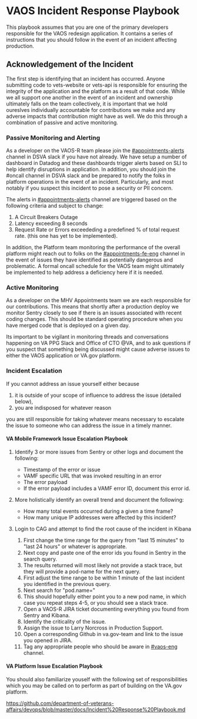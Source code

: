 # VAOS Incident Response Playbook

This playbook assumes that you are one of the primary developers responsible for the VAOS redesign application. It contains a series of instructions that you should follow in the event of an incident affecting production.

## Acknowledgement of the Incident

The first step is identifying that an incident has occurred. Anyone submitting code to vets-website or vets-api is responsible for ensuring the integrity of the application and the platform as a result of that code. While we all support one another in the event of an incident and ownership ultimately falls on the team collectively, it is important that we hold oureslves individually accountable for contributions we make and any adverse impacts that contribution might have as well. We do this through a combination of passive and active monitoring.

### Passive Monitoring and Alerting

As a developer on the VAOS-R team please join the [#appointments-alerts](https://dsva.slack.com/channels/vaos-alerts) channel in DSVA slack if you have not already. We have setup a number of dashboard in Datadog and these dashboards trigger alerts based on SLI to help identify disruptions in application.
In addition, you should join the #oncall channel in DSVA slack and be prepared to notify the folks in platform operations in the event of an incident. Particularly, and most notably if you suspect this incident to pose a security or PII concern.

The alerts in [#appointments-alerts](https://dsva.slack.com/channels/vaos-alerts) channel are triggered based on the following criteria and subject to change:

1. A Circuit Breakers Outage
2. Latency exceeding 8 seconds
3. Request Rate or Errors exceededing a predefined % of total request rate. (this one has yet to be implemented).

In addition, the Platform team monitoring the performance of the overall platform might reach out to folks on the [#appointments-fe-eng](https://dsva.slack.com/channels/vaos-eng) channel in the event of issues they have identified as potentially dangerous and problematic.
A formal oncall schedule for the VAOS team might ultimately be implemented to help address a deficiency here if it is needed.

### Active Monitoring

As a developer on the MHV Appointments team we are each responsible for our contributions. This means that shortly after a production deploy we monitor Sentry closely to see if there is an issues associated with recent coding changes. This should be standard operating procedure when you have merged code that is deployed on a given day.

Its important to be vigilant in monitoring threads and conversations happening on VA PPG Slack and Office of CTO @VA, and to ask questions if you suspect that something being discussed might cause adverse issues to either the VAOS application or VA.gov platform.

### Incident Escalation

If you cannot address an issue yourself either because 

1) it is outside of your scope of influence to address the issue (detailed below), 
2) you are indisposed for whatever reason

you are still responsible for taking whatever means necessary to escalate the issue to someone who can address the issue in a timely manner.

#### VA Mobile Framework Issue Escalation Playbook

1. Identify 3 or more issues from Sentry or other logs and document the following:
    - Timestamp of the error or issue
    - VAMF specific URL that was invoked resulting in an error
    - The error payload
    - If the error payload includes a VAMF error ID, document this error id.
  
2. More holistically identify an overall trend and document the following:
    - How many total events occurred during a given a time frame?
    - How many unique IP addresses were affected by this incident?
  
3. Login to CAG and attempt to find the root cause of the incident in Kibana

    1. First change the time range for the query from "last 15 minutes" to "last 24 hours" or whatever is appropriate.
    2. Next copy and paste one of the error ids you found in Sentry in the search query.
    3. The results returned will most likely not provide a stack trace, but they will provide a pod-name for the next query.
    4. First adjust the time range to be within 1 minute of the last incident you identified in the previous query.
    5. Next search for "pod.name=<whatever the pod name was>"
    6. This should hopefully either point you to a new pod name, in which case you repeat steps 4-5, or you should see a stack trace.
    7. Open a VAOS-R JIRA ticket documenting everything you found from Sentry and Kibana. 
    8. Identify the criticality of the issue. 
    9. Assign the issue to Larry Norcross in Production Support.
    10. Open a corresponding Github in va.gov-team and link to the issue you opened in JIRA.
    11. Tag any appropriate people who should be aware in [#vaos-eng](https://dsva.slack.com/channels/vaos-eng) channel.

#### VA Platform Issue Escalation Playbook

You should also familiarize youself with the following set of responsibilities which you may be called on to perform as part of building on the VA.gov platform.

https://github.com/department-of-veterans-affairs/devops/blob/master/docs/Incident%20Response%20Playbook.md
